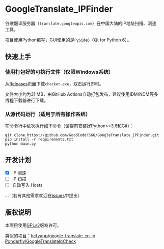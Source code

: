# GoogleTranslate_IPFinder

谷歌翻译服务器（`translate.googleapis.com`）在中国大陆的IP地址扫描、测速工具。

项目使用Python编写，GUI使用的是`PySide6`（Qt for Python 6）。

## 快速上手

### 使用打包好的可执行文件（仅限Windows系统）

从[Releases](https://github.com/GoodCoder666/GoogleTranslate_IPFinder/releases)页面下载`checker.exe`，双击运行即可。

文件大小约为31 MB，由GitHub Actions自动打包发布，建议使用IDM/NDM等多线程下载器进行下载。

### 从源代码运行（适用于所有操作系统）

在命令行中依次执行如下命令（请提前安装好Python>=3.6和Git）：

```shell
git clone https://github.com/GoodCoder666/GoogleTranslate_IPFinder.git
pip install -r requirements.txt
python main.py
```

## 开发计划

- [x] IP 测速
- [ ] IP 扫描
- [ ] 自动写入 Hosts

...（若有其他需求欢迎在[issues](https://github.com/GoodCoder666/GoogleTranslate_IPFinder/issues)中提出）

## 版权说明

本项目使用[GPLv3](https://github.com/GoodCoder666/GoogleTranslate_IPFinder/blob/main/LICENSE)版权许可。

类似的项目：[hcfyapp/google-translate-cn-ip](https://github.com/hcfyapp/google-translate-cn-ip) [Ponderfly/GoogleTranslateIpCheck](https://github.com/Ponderfly/GoogleTranslateIpCheck)